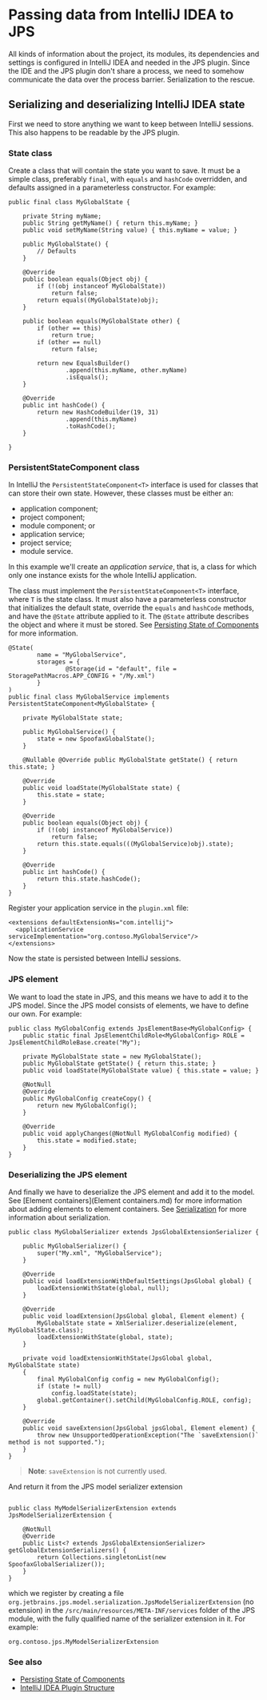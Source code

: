 # Passing data from IntelliJ IDEA to JPS
All kinds of information about the project, its modules, its dependencies and settings is configured in IntelliJ IDEA and needed in the JPS plugin. Since the IDE and the JPS plugin don't share a process, we need to somehow communicate the data over the process barrier. Serialization to the rescue.

## Serializing and deserializing IntelliJ IDEA state
First we need to store anything we want to keep between IntelliJ sessions. This also happens to be readable by the JPS plugin.

### State class
Create a class that will contain the state you want to save. It must be a simple class, preferably `final`, with `equals` and `hashCode` overridden, and defaults assigned in a parameterless constructor. For example:


```
public final class MyGlobalState {

    private String myName;
    public String getMyName() { return this.myName; }
    public void setMyName(String value) { this.myName = value; }

    public MyGlobalState() {
        // Defaults
    }

    @Override
    public boolean equals(Object obj) {
        if (!(obj instanceof MyGlobalState))
            return false;
        return equals((MyGlobalState)obj);
    }

    public boolean equals(MyGlobalState other) {
        if (other == this)
            return true;
        if (other == null)
            return false;

        return new EqualsBuilder()
                .append(this.myName, other.myName)
                .isEquals();
    }

    @Override
    public int hashCode() {
        return new HashCodeBuilder(19, 31)
                .append(this.myName)
                .toHashCode();
    }

}
```

### PersistentStateComponent class
In IntelliJ the `PersistentStateComponent<T>` interface is used for classes that can store their own state. However, these classes must be either an:

* application component;
* project component;
* module component; or
* application service;
* project service;
* module service.

In this example we'll create an _application service_, that is, a class for which only one instance exists for the whole IntelliJ application.

The class must implement the `PersistentStateComponent<T>` interface, where `T` is the state class. It must also have a parameterless constructor that initializes the default state, override the `equals` and `hashCode` methods, and have the `@State` attribute applied to it. The `@State` attribute describes the object and where it must be stored. See [Persisting State of Components](<http://www.jetbrains.org/intellij/sdk/docs/basics/persisting_state_of_components.html>) for more information.

```
@State(
        name = "MyGlobalService",
        storages = {
                @Storage(id = "default", file = StoragePathMacros.APP_CONFIG + "/My.xml")
        }
)
public final class MyGlobalService implements PersistentStateComponent<MyGlobalState> {

    private MyGlobalState state;

    public MyGlobalService() {
        state = new SpoofaxGlobalState();
    }

    @Nullable @Override public MyGlobalState getState() { return this.state; }

    @Override
    public void loadState(MyGlobalState state) {
        this.state = state;
    }

    @Override
    public boolean equals(Object obj) {
        if (!(obj instanceof MyGlobalService))
            return false;
        return this.state.equals(((MyGlobalService)obj).state);
    }

    @Override
    public int hashCode() {
        return this.state.hashCode();
    }
}
```

Register your application service in the `plugin.xml` file:

```
<extensions defaultExtensionNs="com.intellij">
  <applicationService serviceImplementation="org.contoso.MyGlobalService"/>
</extensions>
```

Now the state is persisted between IntelliJ sessions.

### JPS element
We want to load the state in JPS, and this means we have to add it to the JPS model. Since the JPS model consists of elements, we have to define our own. For example:

```
public class MyGlobalConfig extends JpsElementBase<MyGlobalConfig> {
    public static final JpsElementChildRole<MyGlobalConfig> ROLE = JpsElementChildRoleBase.create("My");

    private MyGlobalState state = new MyGlobalState();
    public MyGlobalState getState() { return this.state; }
    public void loadState(MyGlobalState value) { this.state = value; }

    @NotNull
    @Override
    public MyGlobalConfig createCopy() {
        return new MyGlobalConfig();
    }

    @Override
    public void applyChanges(@NotNull MyGlobalConfig modified) {
        this.state = modified.state;
    }
}
```

### Deserializing the JPS element
And finally we have to deserialize the JPS element and add it to the model. See [Element containers](Element containers.md) for more information about adding elements to element containers. See [Serialization](Serialization.md) for more information about serialization.


```
public class MyGlobalSerializer extends JpsGlobalExtensionSerializer {

    public MyGlobalSerializer() {
        super("My.xml", "MyGlobalService");
    }

    @Override
    public void loadExtensionWithDefaultSettings(JpsGlobal global) {
        loadExtensionWithState(global, null);
    }

    @Override
    public void loadExtension(JpsGlobal global, Element element) {
        MyGlobalState state = XmlSerializer.deserialize(element, MyGlobalState.class);
        loadExtensionWithState(global, state);
    }

    private void loadExtensionWithState(JpsGlobal global, MyGlobalState state)
    {
        final MyGlobalConfig config = new MyGlobalConfig();
        if (state != null)
            config.loadState(state);
        global.getContainer().setChild(MyGlobalConfig.ROLE, config);
    }

    @Override
    public void saveExtension(JpsGlobal jpsGlobal, Element element) {
        throw new UnsupportedOperationException("The `saveExtension()` method is not supported.");
    }
}
```

> **Note**: `saveExtension` is not currently used.

And return it from the JPS model serializer extension

```

public class MyModelSerializerExtension extends JpsModelSerializerExtension {

    @NotNull
    @Override
    public List<? extends JpsGlobalExtensionSerializer> getGlobalExtensionSerializers() {
        return Collections.singletonList(new SpoofaxGlobalSerializer());
    }
}
```

which we register by creating a file `org.jetbrains.jps.model.serialization.JpsModelSerializerExtension` (no extension) in the `/src/main/resources/META-INF/services` folder of the JPS module, with the fully qualified name of the serializer extension in it. For example:

```
org.contoso.jps.MyModelSerializerExtension
```
  

### See also

* [Persisting State of Components](<http://www.jetbrains.org/intellij/sdk/docs/basics/persisting_state_of_components.html>)
* [IntelliJ IDEA Plugin Structure](<https://confluence.jetbrains.com/display/IDEADEV/IntelliJ+IDEA+Plugin+Structure#IntelliJIDEAPluginStructure-PluginComponents>)



